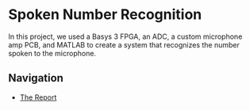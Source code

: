 # Spoken Number Recognition
In this project, we used a Basys 3 FPGA, an ADC, a custom microphone amp PCB, and MATLAB 
to create a system that recognizes the number spoken to the microphone.

## Navigation
- [The Report](spoken-number-recognition-report.pdf)
